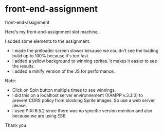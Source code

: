 # front-end-assignment
front-end-assignment

Here's my front-end-assignment slot machine. 

I added some elements to the assignment.
- I made the preloader screen slower because we couldn't see the loading build up to 100% because it's too fast.
- I added a yellow background to winning sprites. It makes it easier to see the results.
- I added a minify version of the JS for performance.

Note: 
- Click on Spin button multiple times to see winnings.
- I did this on a localhost server environnement (XAMPP v.3.3.0) to prevent CORS policy from blocking Sprite images. So use a web server please.
- I used PIXI 6.5.2 since there was no specific version mention and also because we are using ES6.

Thank you
